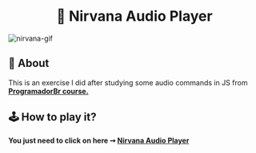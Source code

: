 <h1 align="center"> 🎵 Nirvana Audio Player  </h1>

![nirvana-gif](https://github.com/salvedojuliao/js_exerise-component_audio-player/assets/44206400/76e3c91c-79e0-4569-9f3b-a95ac85f5635)

## 📌 About 
This is an exercise I did after studying some audio commands in JS from <b><a href="https://programadorbr.com/">ProgramadorBr course.</a><b>

 ## 🕹️ How to play it? 
 You just need to click on here  ➙ <b><a href="https://salvedojuliao.github.io/js_exerise-component_audio-player/"> Nirvana Audio Player </a></b>
